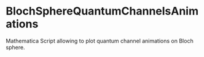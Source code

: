 # BlochSphereQuantumChannelsAnimations
Mathematica Script allowing to plot quantum channel animations on Bloch sphere.
